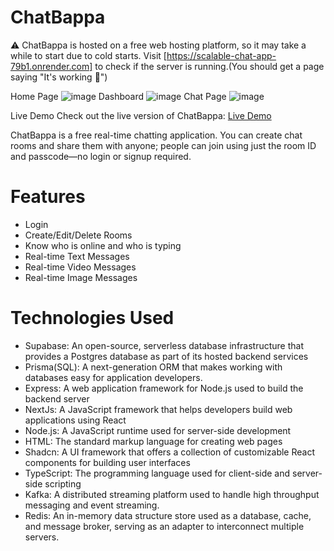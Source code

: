 # ChatBappa

⚠ ChatBappa is hosted on a free web hosting platform, so it may take a while to start due to cold starts. Visit [https://scalable-chat-app-79b1.onrender.com] to check if the server is running.(You should get a page saying "It's working 🙌")

Home Page
![image](https://github.com/user-attachments/assets/72aa5106-178e-48dc-9c68-d1e197cbd8fd)
Dashboard
![image](https://github.com/user-attachments/assets/6bcb91b4-817a-4b13-830b-59e7f9825bba)
Chat Page
![image](https://github.com/user-attachments/assets/9ab7052c-0786-4ef3-ae01-e6e2bd9ca8a0)


Live Demo
Check out the live version of ChatBappa: [Live Demo](https://scalable-chat-app-sand.vercel.app/)

ChatBappa is a free real-time chatting application. You can create chat rooms and share them with anyone; people can join using just the room ID and passcode—no login or signup required.

# Features
- Login
- Create/Edit/Delete Rooms
- Know who is online and who is typing
- Real-time Text Messages
- Real-time Video Messages
- Real-time Image Messages

# Technologies Used
- Supabase: An open-source, serverless database infrastructure that provides a Postgres database as part of its hosted backend services
- Prisma(SQL): A next-generation ORM that makes working with databases easy for application developers.
- Express: A web application framework for Node.js used to build the backend server
- NextJs: A JavaScript framework that helps developers build web applications using React
- Node.js: A JavaScript runtime used for server-side development
- HTML: The standard markup language for creating web pages
- Shadcn: A UI framework that offers a collection of customizable React components for building user interfaces
- TypeScript: The programming language used for client-side and server-side scripting
- Kafka: A distributed streaming platform used to handle high throughput messaging and event streaming.
- Redis: An in-memory data structure store used as a database, cache, and message broker, serving as an adapter to interconnect multiple servers.

